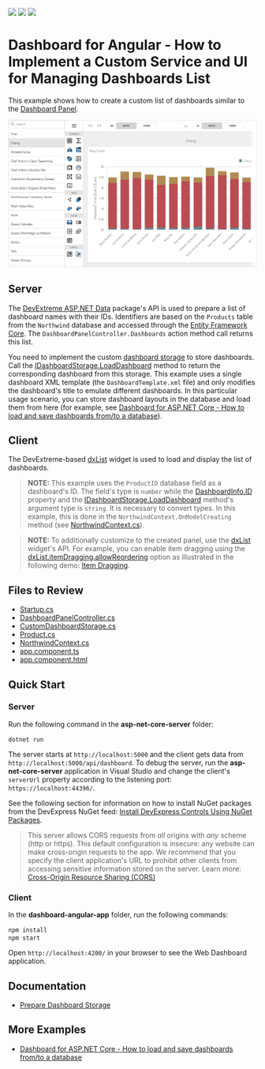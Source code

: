 <!-- default badges list -->
![](https://img.shields.io/endpoint?url=https://codecentral.devexpress.com/api/v1/VersionRange/440155778/22.1.1%2B)
[![](https://img.shields.io/badge/Open_in_DevExpress_Support_Center-FF7200?style=flat-square&logo=DevExpress&logoColor=white)](https://supportcenter.devexpress.com/ticket/details/T1054393)
[![](https://img.shields.io/badge/📖_How_to_use_DevExpress_Examples-e9f6fc?style=flat-square)](https://docs.devexpress.com/GeneralInformation/403183)
<!-- default badges end -->
# Dashboard for Angular - How to Implement a Custom Service and UI for Managing Dashboards List

This example shows how to create a custom list of dashboards similar to the [Dashboard Panel](https://docs.devexpress.com/Dashboard/119771/web-dashboard/ui-elements-and-customization/ui-elements/dashboard-panel).

![](img/dx-list.png)

## Server

The [DevExtreme ASP.NET Data](https://github.com/DevExpress/DevExtreme.AspNet.Data) package's API is used to prepare a list of dashboard names with their IDs. Identifiers are based on the `Products` table from the `Northwind` database and accessed through the [Entity Framework Core](https://docs.microsoft.com/en-us/ef/core/). The `DashboardPanelController.Dashboards` action method call returns this list.

You need to implement the custom [dashboard storage](https://docs.devexpress.com/Dashboard/DevExpress.DashboardWeb.IDashboardStorage) to store dashboards. Call the [IDashboardStorage.LoadDashboard](https://docs.devexpress.com/Dashboard/DevExpress.DashboardWeb.IDashboardStorage.LoadDashboard(System.String)) method to return the corresponding dashboard from this storage. This example uses a single dashboard XML template (the `DashboardTemplate.xml` file) and only modifies the dashboard's title to emulate different dashboards. In this particular usage scenario, you can store dashboard layouts in the database and load them from here (for example, see [Dashboard for ASP.NET Core - How to load and save dashboards from/to a database](https://github.com/DevExpress-Examples/asp-net-core-dashboard-save-dashboards-to-database)).


## Client

The DevExtreme-based [dxList](https://js.devexpress.com/Documentation/ApiReference/UI_Components/dxList/) widget is used to load and display the list of dashboards.

> **NOTE:** This example uses the `ProductID` database field as a dashboard's ID. The field's type is `number` while the [DashboardInfo.ID](https://docs.devexpress.com/Dashboard/DevExpress.DashboardWeb.DashboardInfo.ID) property and the [IDashboardStorage.LoadDashboard](https://docs.devexpress.com/Dashboard/DevExpress.DashboardWeb.IDashboardStorage.LoadDashboard(System.String)) method's argument type is `string`. It is necessary to convert types. In this example, this is done in the `NorthwindContext.OnModelCreating` method (see [NorthwindContext.cs](./asp-net-core-server/Models/NorthwindContext.cs)).

> **NOTE:** To additionally customize to the created panel, use the [dxList](https://js.devexpress.com/Documentation/ApiReference/UI_Components/dxList/) widget's API. For example, you can enable item dragging using the [dxList.itemDragging.allowReordering](https://js.devexpress.com/Documentation/ApiReference/UI_Components/dxSortable/Configuration/#allowReordering) option as illustrated in the following demo: [Item Dragging](https://js.devexpress.com/Demos/WidgetsGallery/Demo/List/ItemDragging/Angular/Light/).

## Files to Review

* [Startup.cs](./asp-net-core-server/Startup.cs)
* [DashboardPanelController.cs](./asp-net-core-server/Controllers/DashboardPanelController.cs)
* [CustomDashboardStorage.cs](./asp-net-core-server/Code/CustomDashboardStorage.cs)
* [Product.cs](./asp-net-core-server/Models/Product.cs)
* [NorthwindContext.cs](./asp-net-core-server/Models/NorthwindContext.cs)
* [app.component.ts](./dashboard-angular-app/src/app/app.component.ts)
* [app.component.html](./dashboard-angular-app/src/app/app.component.html)

## Quick Start

### Server
Run the following command in the **asp-net-core-server** folder:

```
dotnet run
```

The server starts at `http://localhost:5000` and the client gets data from `http://localhost:5000/api/dashboard`. To debug the server, run the **asp-net-core-server** application in Visual Studio and change the client's `serverUrl` property according to the listening port: `https://localhost:44396/`.

See the following section for information on how to install NuGet packages from the DevExpress NuGet feed: [Install DevExpress Controls Using NuGet Packages](https://docs.devexpress.com/GeneralInformation/115912/installation/install-devexpress-controls-using-nuget-packages).

> This server allows CORS requests from _all_ origins with _any_ scheme (http or https). This default configuration is insecure: any website can make cross-origin requests to the app. We recommend that you specify the client application's URL to prohibit other clients from accessing sensitive information stored on the server. Learn more: [Cross-Origin Resource Sharing (CORS)](https://docs.devexpress.com/Dashboard/400709)

### Client
In the **dashboard-angular-app** folder, run the following commands:

```
npm install
npm start
```

Open ```http://localhost:4200/``` in your browser to see the Web Dashboard application.

## Documentation

- [Prepare Dashboard Storage](https://docs.devexpress.com/Dashboard/16979/web-dashboard/dashboard-backend/prepare-dashboard-storage)

## More Examples

- [Dashboard for ASP.NET Core - How to load and save dashboards from/to a database](https://github.com/DevExpress-Examples/asp-net-core-dashboard-save-dashboards-to-database)
